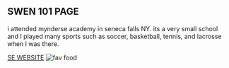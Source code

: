 ## SWEN 101 PAGE

i attended mynderse academy in seneca falls NY. its a very small school and I played many sports such as soccer, basketball, tennis, and lacrosse when I was there.

[SE WEBSITE](http://www.se.rit.edu/~swen-101/00/index.html)  ![fav food](https://www.tasteofhome.com/wp-content/uploads/2018/01/exps41527_CS143613B11_11_8b.jpg)

